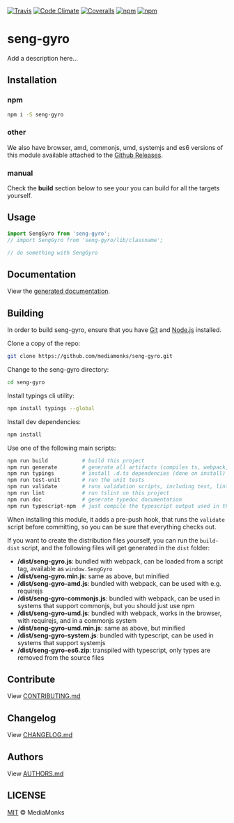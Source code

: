 [![Travis](https://img.shields.io/travis/mediamonks/seng-gyro.svg?maxAge=2592000)](https://travis-ci.org/mediamonks/seng-gyro)
[![Code Climate](https://img.shields.io/codeclimate/github/mediamonks/seng-gyro.svg?maxAge=2592000)](https://codeclimate.com/github/mediamonks/seng-gyro)
[![Coveralls](https://img.shields.io/coveralls/mediamonks/seng-gyro.svg?maxAge=2592000)](https://coveralls.io/github/mediamonks/seng-gyro?branch=master)
[![npm](https://img.shields.io/npm/v/seng-gyro.svg?maxAge=2592000)](https://www.npmjs.com/package/seng-gyro)
[![npm](https://img.shields.io/npm/dm/seng-gyro.svg?maxAge=2592000)](https://www.npmjs.com/package/seng-gyro)

# seng-gyro

Add a description here...


## Installation

### npm

```sh
npm i -S seng-gyro
```

### other

We also have browser, amd, commonjs, umd, systemjs and es6 versions of
this module available attached to the [Github Releases](https://github.com/mediamonks/seng-gyro/releases).

<!---

Note: The below cannot be used yet, as there is no way to link to a
specific version yet without updating this readme manually after each
new version.


### browser

```html
<script src="http://mediamonks-development.s3.amazonaws.com/seng/libs/seng-gyro/1.2.0/seng-gyro.min.js"></script>
```
```js
console.log(window.SengGyro)
```

### other

Besides the browser version, there are other versions available for
download as well:

- [browser](http://mediamonks-development.s3.amazonaws.com/seng/libs/seng-gyro/1.2.0/seng-gyro.js) (and [minified](http://mediamonks-development.s3.amazonaws.com/seng/libs/seng-gyro/1.2.0/seng-gyro.min.js))
- [umd](http://mediamonks-development.s3.amazonaws.com/seng/libs/seng-gyro/1.2.0/seng-gyro.js) (and [minified](http://mediamonks-development.s3.amazonaws.com/seng/libs/seng-gyro/1.2.0/seng-gyro-umd.min.js))
- [amd](http://mediamonks-development.s3.amazonaws.com/seng/libs/seng-gyro/1.2.0/seng-gyro-amd.js)
- [commonjs](http://mediamonks-development.s3.amazonaws.com/seng/libs/seng-gyro/1.2.0/seng-gyro-commonjs.js)
- [systemjs](http://mediamonks-development.s3.amazonaws.com/seng/libs/seng-gyro/1.2.0/seng-gyro-system.js)
- [es6](http://mediamonks-development.s3.amazonaws.com/seng/libs/seng-gyro/1.2.0/seng-gyro-es6.zip)

-->

### manual

Check the **build** section below to see your you can build for all the
targets yourself.

## Usage

```ts
import SengGyro from 'seng-gyro';
// import SengGyro from 'seng-gyro/lib/classname';

// do something with SengGyro
```


## Documentation

View the [generated documentation](https://rawgit.com/mediamonks/seng-gyro/master/doc/typedoc/index.html).


## Building

In order to build seng-gyro, ensure that you have [Git](http://git-scm.com/downloads)
and [Node.js](http://nodejs.org/) installed.

Clone a copy of the repo:
```sh
git clone https://github.com/mediamonks/seng-gyro.git
```

Change to the seng-gyro directory:
```sh
cd seng-gyro
```

Install typings cli utility:
```sh
npm install typings --global
```

Install dev dependencies:
```sh
npm install
```

Use one of the following main scripts:
```sh
npm run build   		# build this project
npm run generate   		# generate all artifacts (compiles ts, webpack, docs and coverage)
npm run typings			# install .d.ts dependencies (done on install)
npm run test-unit    	# run the unit tests
npm run validate		# runs validation scripts, including test, lint and coverage check
npm run lint			# run tslint on this project
npm run doc				# generate typedoc documentation
npm run typescript-npm	# just compile the typescript output used in the npm module
```

When installing this module, it adds a pre-push hook, that runs the `validate`
script before committing, so you can be sure that everything checks out.

If you want to create the distribution files yourself, you can run the
`build-dist` script, and the following files will get generated in the
`dist` folder:

- **/dist/seng-gyro.js**: bundled with webpack, can be loaded from
	a script tag, available as `window.SengGyro`
- **/dist/seng-gyro.min.js**: same as above, but minified
- **/dist/seng-gyro-amd.js**: bundled with webpack, can be used
	with e.g. requirejs
- **/dist/seng-gyro-commonjs.js**: bundled with webpack, can be
	used in systems that support commonjs, but you should just use npm
- **/dist/seng-gyro-umd.js**: bundled with webpack, works in the
	browser, with requirejs, and in a commonjs system
- **/dist/seng-gyro-umd.min.js**: same as above, but minified
- **/dist/seng-gyro-system.js**: bundled with typescript, can be
	used in systems	that support systemjs
- **/dist/seng-gyro-es6.zip**: transpiled with typescript, only
	types are removed from the source files

## Contribute

View [CONTRIBUTING.md](./CONTRIBUTING.md)


## Changelog

View [CHANGELOG.md](./CHANGELOG.md)


## Authors

View [AUTHORS.md](./AUTHORS.md)


## LICENSE

[MIT](./LICENSE) © MediaMonks


